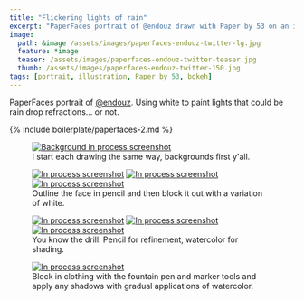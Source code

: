 ```yaml
---
title: "Flickering lights of rain"
excerpt: "PaperFaces portrait of @endouz drawn with Paper by 53 on an iPad."
image: 
  path: &image /assets/images/paperfaces-endouz-twitter-lg.jpg 
  feature: *image
  teaser: /assets/images/paperfaces-endouz-twitter-teaser.jpg
  thumb: /assets/images/paperfaces-endouz-twitter-150.jpg
tags: [portrait, illustration, Paper by 53, bokeh]
---
```


PaperFaces portrait of [@endouz](http://twitter.com/endouz). Using white to paint lights that could be rain drop refractions… or not.

{% include boilerplate/paperfaces-2.md %}

<figure>
  <a href="{{ site.url }}/assets/images/paperfaces-endouz-process-1-lg.jpg"><img src="{{ site.url }}/assets/images/paperfaces-endouz-process-1-600.jpg" alt="Background in process screenshot"></a>
  <figcaption>I start each drawing the same way, backgrounds first y'all.</figcaption>
</figure>

<figure class="third">
  <a href="{{ site.url }}/assets/images/paperfaces-endouz-process-2-lg.jpg"><img src="{{ site.url }}/assets/images/paperfaces-endouz-process-2-600.jpg" alt="In process screenshot"></a>
  <a href="{{ site.url }}/assets/images/paperfaces-endouz-process-3-lg.jpg"><img src="{{ site.url }}/assets/images/paperfaces-endouz-process-3-600.jpg" alt="In process screenshot"></a>
  <a href="{{ site.url }}/assets/images/paperfaces-endouz-process-4-lg.jpg"><img src="{{ site.url }}/assets/images/paperfaces-endouz-process-4-600.jpg" alt="In process screenshot"></a>
  <figcaption>Outline the face in pencil and then block it out with a variation of white.</figcaption>
</figure>

<figure class="third">
  <a href="{{ site.url }}/assets/images/paperfaces-endouz-process-5-lg.jpg"><img src="{{ site.url }}/assets/images/paperfaces-endouz-process-5-600.jpg" alt="In process screenshot"></a>
  <a href="{{ site.url }}/assets/images/paperfaces-endouz-process-6-lg.jpg"><img src="{{ site.url }}/assets/images/paperfaces-endouz-process-6-600.jpg" alt="In process screenshot"></a>
  <a href="{{ site.url }}/assets/images/paperfaces-endouz-process-7-lg.jpg"><img src="{{ site.url }}/assets/images/paperfaces-endouz-process-7-600.jpg" alt="In process screenshot"></a>
  <figcaption>You know the drill. Pencil for refinement, watercolor for shading.</figcaption>
</figure>

<figure>
  <a href="{{ site.url }}/assets/images/paperfaces-endouz-process-8-lg.jpg"><img src="{{ site.url }}/assets/images/paperfaces-endouz-process-8-600.jpg" alt="In process screenshot"></a>
  <figcaption>Block in clothing with the fountain pen and marker tools and apply any shadows with gradual applications of watercolor.</figcaption>
</figure>
